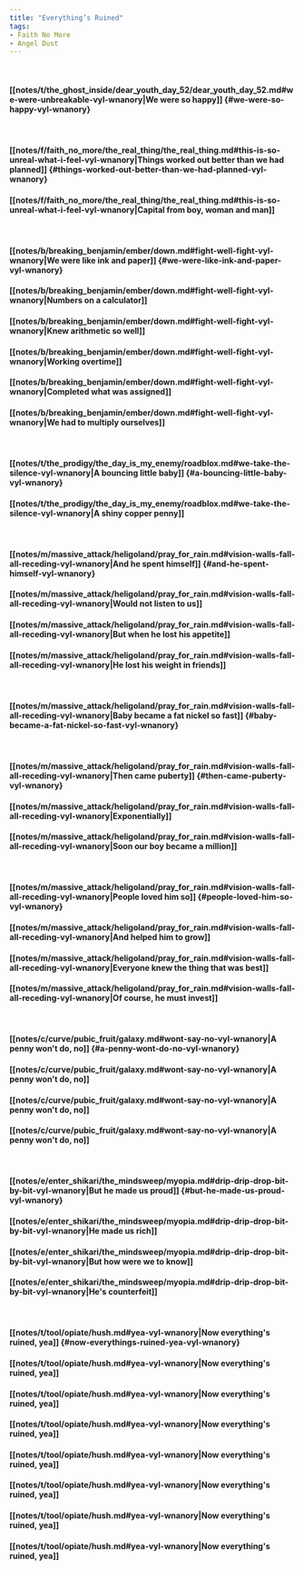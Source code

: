 ```yaml
---
title: "Everything’s Ruined"
tags:
- Faith No More
- Angel Dust
---
```

&nbsp;
#### [[notes/t/the_ghost_inside/dear_youth_day_52/dear_youth_day_52.md#we-were-unbreakable-vyl-wnanory|We were so happy]] {#we-were-so-happy-vyl-wnanory}
&nbsp;
#### [[notes/f/faith_no_more/the_real_thing/the_real_thing.md#this-is-so-unreal-what-i-feel-vyl-wnanory|Things worked out better than we had planned]] {#things-worked-out-better-than-we-had-planned-vyl-wnanory}
#### [[notes/f/faith_no_more/the_real_thing/the_real_thing.md#this-is-so-unreal-what-i-feel-vyl-wnanory|Capital from boy, woman and man]]
&nbsp;
#### [[notes/b/breaking_benjamin/ember/down.md#fight-well-fight-vyl-wnanory|We were like ink and paper]] {#we-were-like-ink-and-paper-vyl-wnanory}
#### [[notes/b/breaking_benjamin/ember/down.md#fight-well-fight-vyl-wnanory|Numbers on a calculator]]
#### [[notes/b/breaking_benjamin/ember/down.md#fight-well-fight-vyl-wnanory|Knew arithmetic so well]]
#### [[notes/b/breaking_benjamin/ember/down.md#fight-well-fight-vyl-wnanory|Working overtime]]
#### [[notes/b/breaking_benjamin/ember/down.md#fight-well-fight-vyl-wnanory|Completed what was assigned]]
#### [[notes/b/breaking_benjamin/ember/down.md#fight-well-fight-vyl-wnanory|We had to multiply ourselves]]
&nbsp;
#### [[notes/t/the_prodigy/the_day_is_my_enemy/roadblox.md#we-take-the-silence-vyl-wnanory|A bouncing little baby]] {#a-bouncing-little-baby-vyl-wnanory}
#### [[notes/t/the_prodigy/the_day_is_my_enemy/roadblox.md#we-take-the-silence-vyl-wnanory|A shiny copper penny]]
&nbsp;
#### [[notes/m/massive_attack/heligoland/pray_for_rain.md#vision-walls-fall-all-receding-vyl-wnanory|And he spent himself]] {#and-he-spent-himself-vyl-wnanory}
#### [[notes/m/massive_attack/heligoland/pray_for_rain.md#vision-walls-fall-all-receding-vyl-wnanory|Would not listen to us]]
#### [[notes/m/massive_attack/heligoland/pray_for_rain.md#vision-walls-fall-all-receding-vyl-wnanory|But when he lost his appetite]]
#### [[notes/m/massive_attack/heligoland/pray_for_rain.md#vision-walls-fall-all-receding-vyl-wnanory|He lost his weight in friends]]
&nbsp;
#### [[notes/m/massive_attack/heligoland/pray_for_rain.md#vision-walls-fall-all-receding-vyl-wnanory|Baby became a fat nickel so fast]] {#baby-became-a-fat-nickel-so-fast-vyl-wnanory}
&nbsp;
#### [[notes/m/massive_attack/heligoland/pray_for_rain.md#vision-walls-fall-all-receding-vyl-wnanory|Then came puberty]] {#then-came-puberty-vyl-wnanory}
#### [[notes/m/massive_attack/heligoland/pray_for_rain.md#vision-walls-fall-all-receding-vyl-wnanory|Exponentially]]
#### [[notes/m/massive_attack/heligoland/pray_for_rain.md#vision-walls-fall-all-receding-vyl-wnanory|Soon our boy became a million]]
&nbsp;
#### [[notes/m/massive_attack/heligoland/pray_for_rain.md#vision-walls-fall-all-receding-vyl-wnanory|People loved him so]] {#people-loved-him-so-vyl-wnanory}
#### [[notes/m/massive_attack/heligoland/pray_for_rain.md#vision-walls-fall-all-receding-vyl-wnanory|And helped him to grow]]
#### [[notes/m/massive_attack/heligoland/pray_for_rain.md#vision-walls-fall-all-receding-vyl-wnanory|Everyone knew the thing that was best]]
#### [[notes/m/massive_attack/heligoland/pray_for_rain.md#vision-walls-fall-all-receding-vyl-wnanory|Of course, he must invest]]
&nbsp;
#### [[notes/c/curve/pubic_fruit/galaxy.md#wont-say-no-vyl-wnanory|A penny won't do, no]] {#a-penny-wont-do-no-vyl-wnanory}
#### [[notes/c/curve/pubic_fruit/galaxy.md#wont-say-no-vyl-wnanory|A penny won't do, no]]
#### [[notes/c/curve/pubic_fruit/galaxy.md#wont-say-no-vyl-wnanory|A penny won't do, no]]
#### [[notes/c/curve/pubic_fruit/galaxy.md#wont-say-no-vyl-wnanory|A penny won't do, no]]
&nbsp;
#### [[notes/e/enter_shikari/the_mindsweep/myopia.md#drip-drip-drop-bit-by-bit-vyl-wnanory|But he made us proud]] {#but-he-made-us-proud-vyl-wnanory}
#### [[notes/e/enter_shikari/the_mindsweep/myopia.md#drip-drip-drop-bit-by-bit-vyl-wnanory|He made us rich]]
#### [[notes/e/enter_shikari/the_mindsweep/myopia.md#drip-drip-drop-bit-by-bit-vyl-wnanory|But how were we to know]]
#### [[notes/e/enter_shikari/the_mindsweep/myopia.md#drip-drip-drop-bit-by-bit-vyl-wnanory|He's counterfeit]]
&nbsp;
#### [[notes/t/tool/opiate/hush.md#yea-vyl-wnanory|Now everything's ruined, yea]] {#now-everythings-ruined-yea-vyl-wnanory}
#### [[notes/t/tool/opiate/hush.md#yea-vyl-wnanory|Now everything's ruined, yea]]
#### [[notes/t/tool/opiate/hush.md#yea-vyl-wnanory|Now everything's ruined, yea]]
#### [[notes/t/tool/opiate/hush.md#yea-vyl-wnanory|Now everything's ruined, yea]]
#### [[notes/t/tool/opiate/hush.md#yea-vyl-wnanory|Now everything's ruined, yea]]
#### [[notes/t/tool/opiate/hush.md#yea-vyl-wnanory|Now everything's ruined, yea]]
#### [[notes/t/tool/opiate/hush.md#yea-vyl-wnanory|Now everything's ruined, yea]]
#### [[notes/t/tool/opiate/hush.md#yea-vyl-wnanory|Now everything's ruined, yea]]
